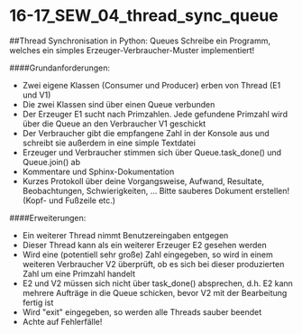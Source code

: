 # 16-17_SEW_04_thread_sync_queue
##Thread Synchronisation in Python: Queues
Schreibe ein Programm, welches ein simples Erzeuger-Verbraucher-Muster implementiert!

####Grundanforderungen:

- Zwei eigene Klassen (Consumer und Producer) erben von Thread (E1 und V1)
- Die zwei Klassen sind über einen Queue verbunden
- Der Erzeuger E1 sucht nach Primzahlen. Jede gefundene Primzahl wird über die Queue an den Verbraucher V1 geschickt
- Der Verbraucher gibt die empfangene Zahl in der Konsole aus und schreibt sie außerdem in eine simple Textdatei
- Erzeuger und Verbraucher stimmen sich über Queue.task_done() und Queue.join() ab
- Kommentare und Sphinx-Dokumentation
- Kurzes Protokoll über deine Vorgangsweise, Aufwand, Resultate, Beobachtungen, Schwierigkeiten, ... Bitte sauberes Dokument erstellen! (Kopf- und Fußzeile etc.)

####Erweiterungen:

- Ein weiterer Thread nimmt Benutzereingaben entgegen
- Dieser Thread kann als ein weiterer Erzeuger E2 gesehen werden
- Wird eine (potentiell sehr große) Zahl eingegeben, so wird in einem weiteren Verbraucher V2 überprüft, ob es sich bei dieser produzierten Zahl um eine Primzahl handelt
- E2 und V2 müssen sich nicht über task_done() absprechen, d.h. E2 kann mehrere Aufträge in die Queue schicken, bevor V2 mit der Bearbeitung fertig ist
- Wird "exit" eingegeben, so werden alle Threads sauber beendet
- Achte auf Fehlerfälle!
